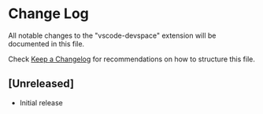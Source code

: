 # Change Log

All notable changes to the "vscode-devspace" extension will be documented in this file.

Check [Keep a Changelog](http://keepachangelog.com/) for recommendations on how to structure this file.

## [Unreleased]

- Initial release
